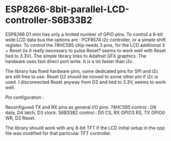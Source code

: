 # ESP8266-8bit-parallel-LCD-controller-S6B33B2
ESP8266 D1 mini has only a limited number of GPiO pins. To control a 8-bit wide LCD data bus the options are : PCF8574 i2c controller, or a simple shift register. 
To control the 74HC595 chip needs 3 pins, for the LCD additional 3 + Reset (is it really necessary to pulse Reset?  seems to work well with Reset tied to 3.3V). 
The simple library links to Adafruit GFX graphics. The hardware uses fast direct port write. It is a lot faster than i2c.

The library has fixed hardware pins, some dedicated pins for SPI and i2c are still free to use. Reset D2 should be moved to some other pin if i2c is used. 
I disconnected Reset anyway from D2 and tied to 3.3V, seems to work well.
 
Pin configuration : 

Reconfigured TX and RX pins as general I/O pins.
74HC595 control : D8 data, D4 latch, D3 clock.
S6B33B2 control : D0 CS, RX GPIO3 RS, TX GPIO0 WR, D2 Reset.

The library should work with any 8-bit TFT if the LCD initial setup in the cpp file was modified for that particular TFT controller. 
